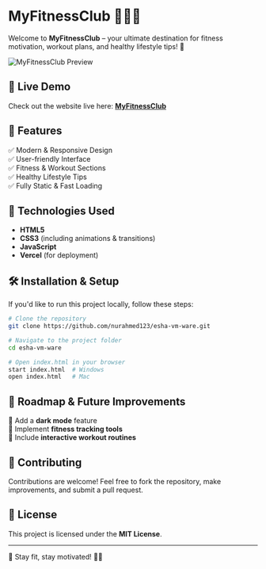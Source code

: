 
# MyFitnessClub 🏋️‍♂️💪

Welcome to **MyFitnessClub** – your ultimate destination for fitness motivation, workout plans, and healthy lifestyle tips! 🚀

![MyFitnessClub Preview](https://cloud-glxfwpu88-hack-club-bot.vercel.app/0.png)

## 🌟 Live Demo
Check out the website live here: **[MyFitnessClub](https://myfitnessclub.vercel.app/)**

## 📌 Features
✅ Modern & Responsive Design  
✅ User-friendly Interface  
✅ Fitness & Workout Sections  
✅ Healthy Lifestyle Tips  
✅ Fully Static & Fast Loading  

## 🚀 Technologies Used
- **HTML5**
- **CSS3** (including animations & transitions)
- **JavaScript**
- **Vercel** (for deployment)

## 🛠️ Installation & Setup
If you'd like to run this project locally, follow these steps:

```bash
# Clone the repository
git clone https://github.com/nurahmed123/esha-vm-ware.git

# Navigate to the project folder
cd esha-vm-ware

# Open index.html in your browser
start index.html  # Windows
open index.html   # Mac
```


## 🎯 Roadmap & Future Improvements
🔹 Add a **dark mode** feature  
🔹 Implement **fitness tracking tools**  
🔹 Include **interactive workout routines**  

## 📢 Contributing
Contributions are welcome! Feel free to fork the repository, make improvements, and submit a pull request.

## 📜 License
This project is licensed under the **MIT License**.

---

🚀 Stay fit, stay motivated! 💪✨

